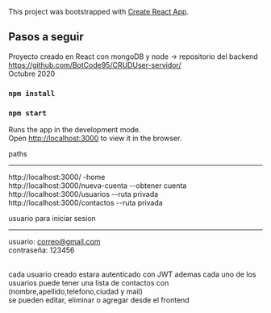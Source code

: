 This project was bootstrapped with [Create React App](https://github.com/facebook/create-react-app).

## Pasos a seguir

Proyecto creado en React con mongoDB y node -> repositorio del backend https://github.com/BotCode95/CRUDUser-servidor/ <br>
Octubre 2020
### `npm install`
### `npm start`

Runs the app in the development mode.<br />
Open [http://localhost:3000](http://localhost:3000) to view it in the browser.

paths <br> <hr>
http://localhost:3000/ -home </br>
http://localhost:3000/nueva-cuenta --obtener cuenta </br>
http://localhost:3000/usuarios  --ruta privada </br>
http://localhost:3000/contactos --ruta privada </br>

usuario para iniciar sesion <hr>
usuario:  correo@gmail.com </br>
contraseña: 123456 </br>
<br>

cada usuario creado estara autenticado con JWT
ademas cada uno de los usuarios puede tener una lista de contactos con <br>
(nombre,apellido,telefono,ciudad y mail) <br>
se pueden editar, eliminar o agregar desde el frontend <br>



